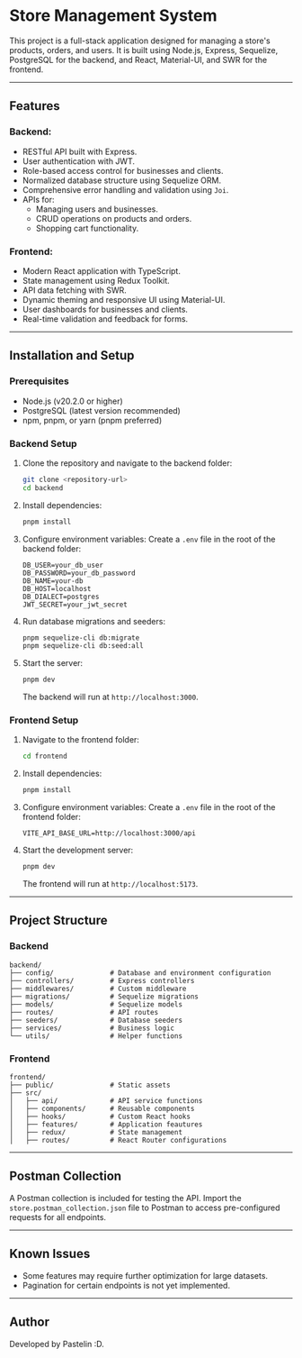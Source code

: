 # Store Management System

This project is a full-stack application designed for managing a store's products, orders, and users. It is built using Node.js, Express, Sequelize, PostgreSQL for the backend, and React, Material-UI, and SWR for the frontend.

---

## Features

### Backend:
- RESTful API built with Express.
- User authentication with JWT.
- Role-based access control for businesses and clients.
- Normalized database structure using Sequelize ORM.
- Comprehensive error handling and validation using `Joi`.
- APIs for:
  - Managing users and businesses.
  - CRUD operations on products and orders.
  - Shopping cart functionality.

### Frontend:
- Modern React application with TypeScript.
- State management using Redux Toolkit.
- API data fetching with SWR.
- Dynamic theming and responsive UI using Material-UI.
- User dashboards for businesses and clients.
- Real-time validation and feedback for forms.

---

## Installation and Setup

### Prerequisites
- Node.js (v20.2.0 or higher)
- PostgreSQL (latest version recommended)
- npm, pnpm, or yarn (pnpm preferred)

### Backend Setup

1. Clone the repository and navigate to the backend folder:
   ```bash
   git clone <repository-url>
   cd backend
   ```

2. Install dependencies:
   ```bash
   pnpm install
   ```

3. Configure environment variables:
   Create a `.env` file in the root of the backend folder:
   ```env
   DB_USER=your_db_user
   DB_PASSWORD=your_db_password
   DB_NAME=your-db
   DB_HOST=localhost
   DB_DIALECT=postgres
   JWT_SECRET=your_jwt_secret
   ```

4. Run database migrations and seeders:
   ```bash
   pnpm sequelize-cli db:migrate
   pnpm sequelize-cli db:seed:all
   ```

5. Start the server:
   ```bash
   pnpm dev
   ```

   The backend will run at `http://localhost:3000`.

### Frontend Setup

1. Navigate to the frontend folder:
   ```bash
   cd frontend
   ```

2. Install dependencies:
   ```bash
   pnpm install
   ```

3. Configure environment variables:
   Create a `.env` file in the root of the frontend folder:
   ```env
   VITE_API_BASE_URL=http://localhost:3000/api
   ```

4. Start the development server:
   ```bash
   pnpm dev
   ```

   The frontend will run at `http://localhost:5173`.

---

## Project Structure

### Backend
```
backend/
├── config/              # Database and environment configuration
├── controllers/         # Express controllers
├── middlewares/         # Custom middleware
├── migrations/          # Sequelize migrations
├── models/              # Sequelize models
├── routes/              # API routes
├── seeders/             # Database seeders
├── services/            # Business logic
└── utils/               # Helper functions
```

### Frontend
```
frontend/
├── public/              # Static assets
├── src/
│   ├── api/             # API service functions
│   ├── components/      # Reusable components
│   ├── hooks/           # Custom React hooks
│   ├── features/        # Application feautures
│   ├── redux/           # State management
│   ├── routes/          # React Router configurations
```

---

## Postman Collection

A Postman collection is included for testing the API. Import the `store.postman_collection.json` file to Postman to access pre-configured requests for all endpoints.

---

## Known Issues
- Some features may require further optimization for large datasets.
- Pagination for certain endpoints is not yet implemented.

---

## Author
Developed by Pastelin :D.



